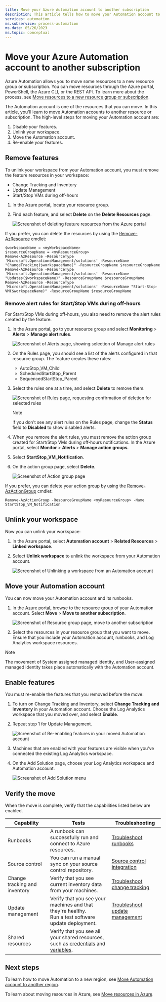 ```yaml
---
title: Move your Azure Automation account to another subscription
description: This article tells how to move your Automation account to another subscription.
services: automation
ms.subservice: process-automation
ms.date: 05/26/2023
ms.topic: conceptual 
---
```


# Move your Azure Automation account to another subscription

Azure Automation allows you to move some resources to a new resource group or subscription. You can move resources through the Azure portal, PowerShell, the Azure CLI, or the REST API. To learn more about the process, see [Move resources to a new resource group or subscription](../../azure-resource-manager/management/move-resource-group-and-subscription.md).

The Automation account is one of the resources that you can move. In this article, you'll learn to move Automation accounts to another resource or subscription. The high-level steps for moving your Automation account are:

1. Disable your features.
2. Unlink your workspace.
3. Move the Automation account.
4. Re-enable your features.

## Remove features

To unlink your workspace from your Automation account, you must remove the feature resources in your workspace:

- Change Tracking and Inventory
- Update Management
- Start/Stop VMs during off-hours

1. In the Azure portal, locate your resource group.
2. Find each feature, and select **Delete** on the **Delete Resources** page.

    ![Screenshot of deleting feature resources from the Azure portal](../media/move-account/delete-solutions.png)

If you prefer, you can delete the resources by using the [Remove-AzResource](/powershell/module/Az.Resources/Remove-AzResource) cmdlet:

```azurepowershell-interactive
$workspaceName = <myWorkspaceName>
$resourceGroupName = <myResourceGroup>
Remove-AzResource -ResourceType 'Microsoft.OperationsManagement/solutions' -ResourceName "ChangeTracking($workspaceName)" -ResourceGroupName $resourceGroupName
Remove-AzResource -ResourceType 'Microsoft.OperationsManagement/solutions' -ResourceName "Updates($workspaceName)" -ResourceGroupName $resourceGroupName
Remove-AzResource -ResourceType 'Microsoft.OperationsManagement/solutions' -ResourceName "Start-Stop-VM($workspaceName)" -ResourceGroupName $resourceGroupName
```

### Remove alert rules for Start/Stop VMs during off-hours

For Start/Stop VMs during off-hours, you also need to remove the alert rules created by the feature.

1. In the Azure portal, go to your resource group and select **Monitoring** > **Alerts** > **Manage alert rules**.

   ![Screenshot of Alerts page, showing selection of Manage alert rules](../media/move-account/alert-rules.png)

2. On the Rules page, you should see a list of the alerts configured in that resource group. The feature creates these rules:

    * AutoStop_VM_Child
    * ScheduledStartStop_Parent
    * SequencedStartStop_Parent

3. Select the rules one at a time, and select **Delete** to remove them.

    ![Screenshot of Rules page, requesting confirmation of deletion for selected rules](../media/move-account/delete-rules.png)

    > [!NOTE]
    > If you don't see any alert rules on the Rules page, change the **Status** field to **Disabled** to show disabled alerts. 

4. When you remove the alert rules, you must remove the action group created for Start/Stop VMs during off-hours notifications. In the Azure portal, select **Monitor** > **Alerts** > **Manage action groups**.

5. Select **StartStop_VM_Notification**. 

6. On the action group page, select **Delete**.

    ![Screenshot of Action group page](../media/move-account/delete-action-group.png)

If you prefer, you can delete your action group by using the [Remove-AzActionGroup](/powershell/module/az.monitor/remove-azactiongroup) cmdlet:

```azurepowershell-interactive
Remove-AzActionGroup -ResourceGroupName <myResourceGroup> -Name StartStop_VM_Notification
```

## Unlink your workspace

Now you can unlink your workspace:

1. In the Azure portal, select **Automation account** > **Related Resources** > **Linked workspace**. 

2. Select **Unlink workspace** to unlink the workspace from your Automation account.

    ![Screenshot of Unlinking a workspace from an Automation account](../media/move-account/unlink-workspace.png)

## Move your Automation account

You can now move your Automation account and its runbooks. 

1. In the Azure portal, browse to the resource group of your Automation account. Select **Move** > **Move to another subscription**.

    ![Screenshot of Resource group page, move to another subscription](../media/move-account/move-resources.png)

2. Select the resources in your resource group that you want to move. Ensure that you include your Automation account, runbooks, and Log Analytics workspace resources.

> [!NOTE]
> The movement of System assigned managed identity, and User-assigned managed identity takes place automatically with the Automation account.

## Enable features

You must re-enable the features that you removed before the move:

1. To turn on Change Tracking and Inventory, select **Change Tracking and Inventory** in your Automation account. Choose the Log Analytics workspace that you moved over, and select **Enable**.

2. Repeat step 1 for Update Management.

    ![Screenshot of Re-enabling features in your moved Automation account](../media/move-account/reenable-solutions.png)

3. Machines that are enabled with your features are visible when you've connected the existing Log Analytics workspace.

4. On the Add Solution page, choose your Log Analytics workspace and Automation account.

    ![Screenshot of Add Solution menu](../media/move-account/add-solution-vm.png)

## Verify the move

When the move is complete, verify that the capabilities listed below are enabled. 

|Capability|Tests|Troubleshooting|
|---|---|---|
|Runbooks|A runbook can successfully run and connect to Azure resources.|[Troubleshoot runbooks](../troubleshoot/runbooks.md)
|Source control|You can run a manual sync on your source control repository.|[Source control integration](../source-control-integration.md)|
|Change tracking and inventory|Verify that you see current inventory data from your machines.|[Troubleshoot change tracking](../troubleshoot/change-tracking.md)|
|Update management|Verify that you see your machines and that they're healthy.</br>Run a test software update deployment.|[Troubleshoot update management](../troubleshoot/update-management.md)|
|Shared resources|Verify that you see all your shared resources, such as [credentials](../shared-resources/credentials.md) and [variables](../shared-resources/variables.md).|

## Next steps


To learn how to move Automation to a new region, see [Move Automation account to another region](../../operational-excellence/relocation-automation.md).

To learn about moving resources in Azure, see [Move resources in Azure](../../azure-resource-manager/management/move-support-resources.md).
